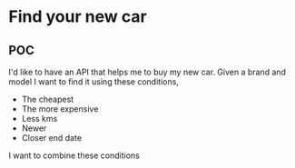 # Find your new car
## POC
I'd like to have an API that helps me to buy my new car.
Given a brand and model I want to find it using these conditions,
- The cheapest
- The more expensive
- Less kms
- Newer
- Closer end date

I want to combine these conditions

